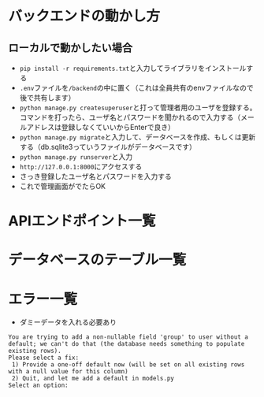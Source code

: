 # バックエンドの動かし方

## ローカルで動かしたい場合

- `pip install -r requirements.txt`と入力してライブラリをインストールする
- `.env`ファイルを`/backend`の中に置く（これは全員共有のenvファイルなので後で共有します）
- `python manage.py createsuperuser`と打って管理者用のユーザを登録する。
コマンドを打ったら、ユーザ名とパスワードを聞かれるので入力する（メールアドレスは登録しなくていいからEnterで良き）
- `python manage.py migrate`と入力して、データベースを作成、もしくは更新する（db.sqlite3っていうファイルがデータベースです）
- `python manage.py runserver`と入力
- `http://127.0.0.1:8000`にアクセスする
- さっき登録したユーザ名とパスワードを入力する
- これで管理画面がでたらOK

# APIエンドポイント一覧


# データベースのテーブル一覧


# エラー一覧
- ダミーデータを入れる必要あり
```
You are trying to add a non-nullable field 'group' to user without a default; we can't do that (the database needs something to populate existing rows).
Please select a fix:
 1) Provide a one-off default now (will be set on all existing rows with a null value for this column)
 2) Quit, and let me add a default in models.py
Select an option:
```
